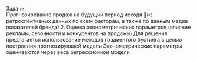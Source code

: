 Задачи:  
Прогнозирование продаж на будущий период исходя из ретроспективных данных по всем факторам, а также по данным медиа показателей бренда!
2. Оценка эконометрических параметров (влияние рекламы, сезонности и конкурентов на продажи)
Для решения предлагается использование методов градиентого бустинга с целью построения прогнозирующей модели
Эконометрические параметры оцениваются через веса регрессионной модели



